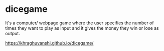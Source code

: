 # dicegame
It's a computer/ webpage game where the user specifies the number of times they want to play as input and it gives the money they win or lose as output.

https://khraghuvanshi.github.io/dicegame/
